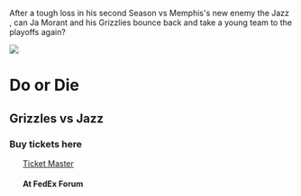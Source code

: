 
<html> 
  <head>
  <title> Do or Die Grizz </title>

<p> After a tough loss in his second Season vs Memphis's new enemy the Jazz , can Ja Morant and his Grizzlies bounce back and take a young team to the playoffs again?

</p> 




<link rel="stylesheet" href="style.css">
  </head>
  <img src="https://imgur.com/kok2rJl.png">
  <body>
  <div class="maincon">
  <h1> Do or Die </h1>
  <h2> Grizzles vs Jazz </h2>
  <h3> Buy tickets here </h3>
  <ul>
    <a href="https://ticketmaster.com"><l1>Ticket Master</l1>
   </a>
  <h4> At FedEx Forum </h4>
  
 

